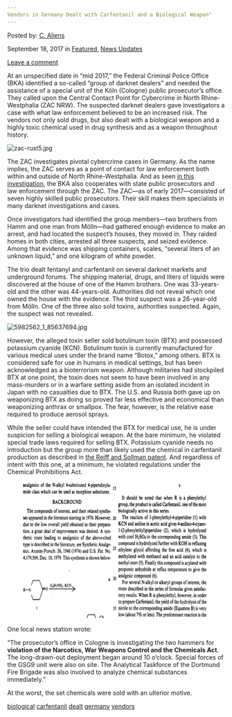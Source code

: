 ```yaml
---
Vendors in Germany Dealt with Carfentanil and a Biological Weapon"
---
```

<article class="post-listing post-22601 post type-post status-publish format-standard has-post-thumbnail hentry  tag-biological tag-carfentanil tag-dealt tag-germany tag-vendors tag-weapon">
    
<div class="post-inner">
    
    
        
<span>Posted by: <a href="https://www.deepdotweb.com/author/caliens/" title="">C. Aliens </a></span>
    
    
<span>September 18, 2017</span>
<span>in <a href="https://www.deepdotweb.com/category/deepdot-news/" rel="category tag">Featured</a>, <a href="https://www.deepdotweb.com/category/news-updates/" rel="category tag">News Updates</a></span>
    
<span><a href="https://www.deepdotweb.com/2017/09/18/vendors-germany-dealt-carfentanil-biological-weapon/#respond">Leave a comment</a></span>
</p>
<div class="clear"></div>
    
    
    
<p>At an unspecified date in “mid 2017,” the Federal Criminal Police Office (BKA) identified a so-called “group of darknet dealers” and needed the assistance of a special unit of the Köln (Cologne) public prosecutor’s office. They called upon the Central Contact Point for Cybercrime in North Rhine-Westphalia (ZAC NRW). The suspected darknet dealers gave investigators a case with what law enforcement believed to be an increased risk. The vendors not only sold drugs, but also dealt with a biological weapon and a highly toxic chemical used in drug synthesis and as a weapon throughout history.</p>
<p><img class="wp-image-22605 aligncenter" src="/imgs/2017/09/zac-rust5-jpg.jpeg" alt="zac-rust5.jpg" srcset="/imgs/2017/09/zac-rust5-jpg.jpeg 600w, /imgs/2017/09/zac-rust5-jpg-300x206.jpeg 300w" sizes="(max-width: 600px) 100vw, 600px" /></p>
<p>The ZAC investigates pivotal cybercrime cases in Germany. As the name implies, the ZAC serves as a point of contact for law enforcement both within and outside of North Rhine-Westphalia. And as seen <a href="http://www.express.de/koeln/gefasst--koelner-ermittler-sicher--darknet-dealer-vertickten-drogen-und-bio-waffen-28262652">in this investigation</a>, the BKA also cooperates with state public prosecutors and law enforcement through the ZAC. The ZAC—as of early 2017—consisted of seven highly skilled public prosecutors. Their skill makes them specialists in many darknet investigations and cases.</p>
<p>Once investigators had identified the group members—two brothers from Hamm and one man from Mölln—had gathered enough evidence to make an arrest, and had located the suspect’s houses, they moved in. They raided homes in both cities, arrested all three suspects, and seized evidence. Among that evidence was shipping containers, scales, “several liters of an unknown liquid,” and one kilogram of white powder.</p>
<p>The trio dealt fentanyl and carfentanil on several darknet markets and underground forums. The shipping material, drugs, and liters of liquids were discovered at the house of one of the Hamm brothers. One was 33-years-old and the other was 44-years-old. Authorities did not reveal which one owned the house with the evidence. The third suspect was a 26-year-old from Mölln. One of the three also sold toxins, authorities suspected. Again, the suspect was not revealed.</p>
<p><img class="wp-image-22606 aligncenter" src="/imgs/2017/09/5982562_1_85637694-jpg.jpeg" alt="5982562_1_85637694.jpg" width="556" height="363" srcset="/imgs/2017/09/5982562_1_85637694-jpg.jpeg 900w, /imgs/2017/09/5982562_1_85637694-jpg-300x196.jpeg 300w" sizes="(max-width: 556px) 100vw, 556px" /></p>
<p>However, the alleged toxin seller sold botulinum toxin (BTX) and possessed potassium cyanide (KCN). Botulinum toxin is currently manufactured for various medical uses under the brand name “Botox,” among others. BTX is considered safe for use in humans in medical settings, but has been acknowledged as a bioterrorism weapon. Although militaries had stockpiled BTX at one point, the toxin does not seem to have been involved in any mass-murders or in a warfare setting aside from an isolated incident in Japan with no casualties due to BTX. The U.S. and Russia both gave up on weaponizing BTX as doing so proved far less effective and economical than weaponizing anthrax or smallpox. The fear, however, is the relative ease required to produce aerosol sprays.</p>
<p>While the seller could have intended the BTX for medical use, he is under suspicion for selling a biological weapon. At the bare minimum, he violated special trade laws required for selling BTX. Potassium cyanide needs no introduction but the group more than likely used the chemical in carfentanil production as described in <a href="https://patentimages.storage.googleapis.com/pages/US5106983-1.png">the Reiff and Sollman patent</a>. And regardless of intent with this one, at a minimum, he violated regulations under the Chemical Prohibitions Act.</p>
<p><img class="wp-image-22607 aligncenter" src="/imgs/2017/09/screenshot-from-2017-09-04-14-25-09-png.png" alt="Screenshot from 2017-09-04 14-25-09.png" width="732" height="315" /></p>
<p>One local news station wrote:</p>
<p>“The prosecutor&#8217;s office in Cologne is investigating the two hammers for <strong>violation of the Narcotics, War Weapons Control and the Chemicals Act</strong>. The long-drawn-out deployment began around 10 o&#8217;clock. Special forces of the GSG9 unit were also on site. The Analytical Taskforce of the Dortmund Fire Brigade was also involved to analyze chemical substances immediately.”</p>
<p>At the worst, the set chemicals were sold with an ulterior motive.</p>
    
    
</div><!-- .entry /-->
<a href="https://www.deepdotweb.com/tag/biological/" rel="tag">biological</a> <a href="https://www.deepdotweb.com/tag/carfentanil/" rel="tag">carfentanil</a> <a href="https://www.deepdotweb.com/tag/dealt/" rel="tag">dealt</a> <a href="https://www.deepdotweb.com/tag/germany/" rel="tag">germany</a> <a href="https://www.deepdotweb.com/tag/vendors/" rel="tag">vendors</a> </span>				<span style="display:none" class="updated">2017-09-18</span>
<div style="display:none" class="vcard author" itemprop="author" itemscope itemtype="http://schema.org/Person"><strong class="fn" itemprop="name"><a href="https://www.deepdotweb.com/author/caliens/" title="Posts by C. Aliens" rel="author">C. Aliens</a></strong></div>
    
    
</div><!-- .post-inner -->
</article><!-- .post-listing -->

